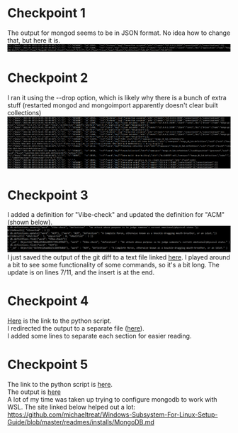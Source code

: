 # Checkpoint 1
The output for mongod seems to be in JSON format. No idea how to change that, but here it is.<br>
![check1out](check1.png)
# Checkpoint 2
I ran it using the --drop option, which is likely why there is a bunch of extra stuff \(restarted mongod and mongoimport apparently doesn't clear built collections\)<br>
![check2out](check2.png)
# Checkpoint 3
I added a definition for "Vibe-check" and updated the definition for "ACM" \(shown below\).<br>
![check3updates](check3-defs.png)<br>
I just saved the output of the git diff to a text file linked [here](check3-diff.txt). I played around a bit to see some functionality of some commands, so it's a bit long. The update is on lines 7/11, and the insert is at the end.
# Checkpoint 4
[Here](checkpoint4.py) is the link to the python script.<br>
I redirected the output to a separate file \([here](check4_output.txt)\).<br>
I added some lines to separate each section for easier reading.
# Checkpoint 5
The link to the python script is [here](checkpoint5.py).<br>
The output is [here](check5_output.txt)<br>
A lot of my time was taken up trying to configure mongodb to work with WSL. The site linked below helped out a lot:<br>
https://github.com/michaeltreat/Windows-Subsystem-For-Linux-Setup-Guide/blob/master/readmes/installs/MongoDB.md